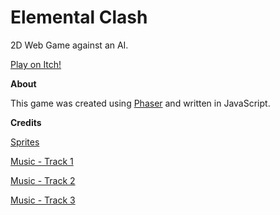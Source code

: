 # Elemental Clash

2D Web Game against an AI. 

[Play on Itch!](https://seralol.itch.io/elemental-clash)

**About**


This game was created using [Phaser](https://github.com/photonstorm/phaser) and written in JavaScript. 


**Credits**


[Sprites](https://chierit.itch.io/) 

[Music - Track 1](https://www.youtube.com/watch?v=w2ybkwA1mv8)

[Music - Track 2](https://www.youtube.com/watch?v=w2ybkwA1mv8)

[Music - Track 3](https://rustedstudio.itch.io/free-music-lofi-tracks)




